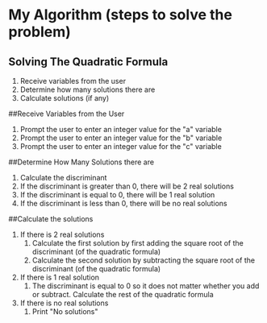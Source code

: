 # My Algorithm (steps to solve the problem)


## Solving The Quadratic Formula
1. Receive variables from the user
2. Determine how many solutions there are
3. Calculate solutions (if any)

##Receive Variables from the User
1. Prompt the user to enter an integer value for the "a" variable
2. Prompt the user to enter an integer value for the "b" variable
3. Prompt the user to enter an integer value for the "c" variable

##Determine How Many Solutions there are
1. Calculate the discriminant
2. If the discriminant is greater than 0, there will be 2 real solutions
3. If the discriminant is equal to 0, there will be 1 real solution
4. If the discriminant is less than 0, there will be no real solutions

##Calculate the solutions
1. If there is 2 real solutions
    1. Calculate the first solution by first adding the square root of the discriminant (of the quadratic formula)
    2. Calculate the second solution by subtracting the square root of the discriminant (of the quadratic formula)
2. If there is 1 real solution
    1. The discriminant is equal to 0 so it does not matter whether you add or subtract.  Calculate the rest of the quadratic formula
3. If there is no real solutions
    1. Print "No solutions"